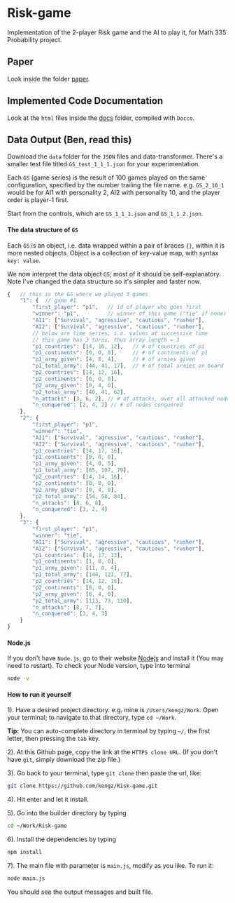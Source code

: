 # Risk-game
Implementation of the 2-player Risk game and the AI to play it, for Math 335 Probability project.

## Paper
Look inside the folder [paper](https://github.com/kengz/Risk-game/tree/master/paper).


## Implemented Code Documentation
Look at the `html` files inside the [docs](https://github.com/kengz/Risk-game/tree/master/docs) folder, compiled with `Docco`.


## Data Output (Ben, read this)
Download the `data` folder for the `JSON` files and data-transformer. There's a smaller test file titled `GS_test_1_1_1.json` for your experimentation.

Each `GS` (game series) is the result of 100 games played on the same configuration, specified by the number trailing the file name. e.g. `GS_2_10_1` would be for AI1 with personality 2, AI2 with personality 10, and the player order is player-1 first.

Start from the controls, which are `GS_1_1_1.json` and `GS_1_1_2.json`.


#### The data structure of `GS`

Each `GS` is an object, i.e. data wrapped within a pair of braces `{}`, within it is more nested objects. Object is a collection of key-value map, with syntax `key: value`.

We now interpret the data object `GS`; most of it should be self-explanatory. Note I've changed the data structure so it's simpler and faster now.


```js
{   // this is the GS where we played 3 games
    "1": {  // game #1
        "first_player": "p1",   // id of player who goes first
        "winner": "p1",         // winner of this game ("tie" if none)
        "AI1": ["Survival", "agressive", "cautious", "rusher"],
        "AI2": ["Survival", "agressive", "cautious", "rusher"],
        // below are time series, i.e. values at successive time
        // this game has 3 turns, thus array length = 3
        "p1_countries": [14, 16, 12],   // # of countries of p1
        "p1_continents": [0, 0, 0],     // # of continents of p1
        "p1_army_given": [4, 0, 4],     // # of armies given
        "p1_total_army": [44, 41, 17],  // # of total armies on board
        "p2_countries": [14, 12, 16],
        "p2_continents": [0, 0, 0],
        "p2_army_given": [0, 4, 0],
        "p2_total_army": [40, 41, 62],
        "n_attacks": [3, 6, 2], // # of attacks, over all attacked nodes
        "n_conquered": [2, 4, 2] // # of nodes conquered
    },
    "2": {
        "first_player": "p1",
        "winner": "tie",
        "AI1": ["Survival", "agressive", "cautious", "rusher"],
        "AI2": ["Survival", "agressive", "cautious", "rusher"],
        "p1_countries": [14, 17, 16],
        "p1_continents": [0, 0, 0],
        "p1_army_given": [4, 0, 5],
        "p1_total_army": [85, 107, 79],
        "p2_countries": [14, 14, 16],
        "p2_continents": [0, 0, 0],
        "p2_army_given": [0, 4, 0],
        "p2_total_army": [54, 58, 84],
        "n_attacks": [8, 6, 8],
        "n_conquered": [3, 2, 4]
    },
    "3": {
        "first_player": "p1",
        "winner": "tie",
        "AI1": ["Survival", "agressive", "cautious", "rusher"],
        "AI2": ["Survival", "agressive", "cautious", "rusher"],
        "p1_countries": [14, 17, 13],
        "p1_continents": [1, 0, 0],
        "p1_army_given": [11, 0, 4],
        "p1_total_army": [144, 121, 77],
        "p2_countries": [14, 12, 16],
        "p2_continents": [0, 0, 0],
        "p2_army_given": [0, 4, 0],
        "p2_total_army": [113, 73, 110],
        "n_attacks": [8, 7, 7],
        "n_conquered": [3, 4, 3]
    }
}
```


<!-- 
{
    "1": { 	// game #1
        "1": { 	// game turn #1
            "turn": "p1", 	// who's playing this turn
            "p1": {		// fields for player 1
                "n_countries": 14,	// # of countries owned
                "n_continents": 0,	// # of continents owned
                "n_army_given": 4,	// # of armies given at turn
                "n_total_army": 44	// # of total armies owned on board
            },
            "p2": {...},	// fields for player 2, similar
            "n_attacks": 2,	// # of attacks, over all attacked nodes
            "n_conquered": 1,	// # of nodes conquered
            "end": false		// if this turn ends the game
        },
        "2": {...},	// game turn #2 and fields
        ...
        "101": {...},	// last turn, shall see "end": true if not a tie
        "first_player": "p1",	// first player of this game
        "AI1": [	// the personality for AI1
            "Survival",		// trait for threat-perception, or metric
            "agressive",	// trait for enumerating the priority list 
            "cautious",		// trait for reinforcing/placing armies
            "rusher"		// trait for attacking
        ],
        "AI2": [
            "Survival",
            "agressive",
            "cautious",
            "rusher"
        ],
        "winner": "p1"	// the winner of this game, "tie" if none
    },
    "2": {...},		// game #2
    ...
    "100": {...}	// game #100
}
-->

<!-- So you can get the data by specifying the address, say at `['1', '1', 'p1', 'n_countries']` would be the value `14`. -->

<!-- If Mathematica's JSON parsing/data transformation is too hard, you may try out a simple data extractor `analysis.js` in the data file. The code runs on node JS, which you'd have to install (it's easy). If so you have to download this entire project. Instruction below. -->


#### Node.js
If you don't have `Node.js`, go to their website [Nodejs](https://nodejs.org) and install it (You may need to restart). To check your Node version, type into terminal

```bash
node -v
```


#### How to run it yourself
1). Have a desired project directory. e.g. mine is `/Users/kengz/Work`. Open your terminal; to navigate to that directory, type `cd ~/Work`.

**Tip:** You can auto-complete directory in terminal by typing `~/`, the first letter, then pressing the `tab` key.

2). At this Github page, copy the link at the `HTTPS clone URL`. (If you don't have `git`, simply download the zip file.)

3). Go back to your terminal, type `git clone` then paste the url, like:

```bash
git clone https://github.com/kengz/Risk-game.git
```

4). Hit enter and let it install.

5). Go into the builder directory by typing 

```bash
cd ~/Work/Risk-game
```

6). Install the dependencies by typing 

```bash
npm install
```

7). The main file with parameter is `main.js`, modify as you like. To run it:

```bash
node main.js
```

You should see the output messages and built file.


